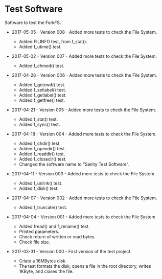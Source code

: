 # Test Software
Software to test the ForkFS.

* 2017-05-05 - Version 008 - Added more tests to check the File System.
  * Added FILINFO test, from f_stat().
  * Added f_utime() test.

* 2017-05-02 - Version 007 - Added more tests to check the File System.
  * Added f_chmod() test.

* 2017-04-28 - Version 006 - Added more tests to check the File System.
  * Added f_getcwd() test.
  * Added f_setlabel() test.
  * Added f_getlabel() test.
  * Added f_getfree() test.

* 2017-04-21 - Version 005 - Added more tests to check the File System.
  * Added f_stat() test.
  * Added f_sync() test.

* 2017-04-18 - Version 004 - Added more tests to check the File System.
  * Added f_chdir() test.
  * Added f_opendir() test.
  * Added f_readdir() test.
  * Added f_closedir() test.
  * Changed the software name to "Sanity Test Software".

* 2017-04-11 - Version 003 - Added more tests to check the File System.
  * Added f_unlink() test.
  * Added f_disk() test.

* 2017-04-07 - Version 002 - Added more tests to check the File System.
  * Added f_truncate() test.

* 2017-04-04 - Version 001 - Added more tests to check the File System.
  * Added fread() and f_rename() test.
  * Printed parameters.
  * Check return of written or read bytes.
  * Check file size.

* 2017-03-31 - Version 000 - First version of the test project.
  * Criate a 16MBytes disk.
  * The test formats the disk, opens a file in the root directory, writes 1KByte, and closes the file.
